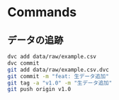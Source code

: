 # Commands

## データの追跡

```bash
dvc add data/raw/example.csv
dvc commit
git add data/raw/example.csv.dvc
git commit -m "feat: 生データ追加"
git tag -a "v1.0" -m "生データ追加"
git push origin v1.0
```
